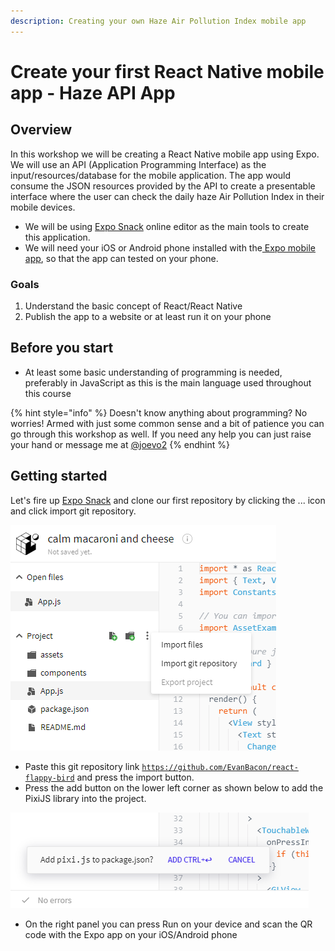 ```yaml
---
description: Creating your own Haze Air Pollution Index mobile app
---
```


# Create your first React Native mobile app - Haze API App

## Overview

In this workshop we will be creating a React Native mobile app using Expo. We will use an API \(Application Programming Interface\) as the input/resources/database for the mobile application. The app would consume the JSON resources provided by the API to create a presentable interface where the user can check the daily haze Air Pollution Index in their mobile devices.

* We will be using [Expo Snack](http://snack.expo.io) online editor as the main tools to create this application.
* We will need your iOS or Android phone installed with the[ Expo mobile app](https://expo.io/tools#client), so that the app can tested on your phone.

### Goals 

1. Understand the basic concept of React/React Native
2. Publish the app to a website or at least run it on your phone 

## Before you start

* At least some basic understanding of programming is needed, preferably in JavaScript as this is the main language used throughout this course

{% hint style="info" %}
Doesn't know anything about programming? No worries! Armed with just some common sense and a bit of patience you can go through this workshop as well. If you need any help you can just raise your hand or message me at [@joevo2](https://twitter.com/joevo2)
{% endhint %}

## Getting started

Let's fire up [Expo Snack](http://snack.expo.io) and clone our first repository by clicking the ... icon and click import git repository.

![](../.gitbook/assets/import-git-repo.PNG)

* Paste this git repository link [`https://github.com/EvanBacon/react-flappy-bird`](https://github.com/EvanBacon/react-flappy-bird) and press the import button.
* Press the add button on the lower left corner as shown below to add the PixiJS library into the project.

![](../.gitbook/assets/add-pixi-to-package.PNG)

* On the right panel you can press Run on your device and scan the QR code with the Expo app on your iOS/Android phone

